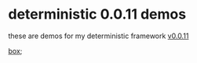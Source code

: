 # deterministic 0.0.11 demos

these are demos for my deterministic framework [v0.0.11](https://github.com/dustinpfister/deterministic/tree/0.0.11)

[box](/demos/box);